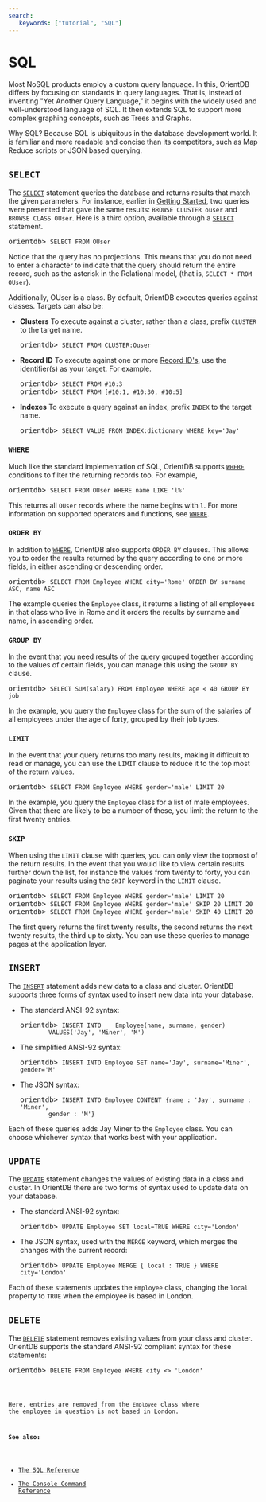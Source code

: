 ```yaml
---
search:
   keywords: ["tutorial", "SQL"]
---
```


<!-- proofread 2015-11-26 SAM -->

# SQL

Most NoSQL products employ a custom query language.  In this, OrientDB differs by focusing on standards in query languages.  That is, instead of inventing "Yet Another Query Language," it begins with the widely used and well-understood language of SQL.  It then extends SQL to support more complex graphing concepts, such as Trees and Graphs.

Why SQL?  Because SQL is ubiquitous in the database development world. It is familiar and more readable and concise than its competitors, such as Map Reduce scripts or JSON based querying.


## `SELECT`

The [`SELECT`](sql/SQL-Query.md) statement queries the database and returns results that match the given parameters.  For instance, earlier in [Getting Started](Tutorial-Introduction-to-the-NoSQL-world.md), two queries were presented that gave the same results: `BROWSE CLUSTER ouser` and `BROWSE CLASS OUser`. Here is a third option, available through a [`SELECT`](sql/SQL-Query.md) statement.

<pre>
orientdb> <code class="lang-sql userinput">SELECT FROM OUser</code>
</pre>

Notice that the query has no projections. This means that you do not need to enter a character to indicate that the query should return the entire record, such as the asterisk in the Relational model, (that is, `SELECT * FROM OUser`).

Additionally, OUser is a class. By default, OrientDB executes queries against classes. Targets can also be:

- **Clusters**  To execute against a cluster, rather than a class, prefix `CLUSTER` to the target name.

  <pre>
  orientdb> <code class="lang-sql userinput">SELECT FROM CLUSTER:Ouser</code>
  </pre>

- **Record ID** To execute against one or more [Record ID's](Concepts.md#recordId), use the identifier(s) as your target.  For example.

  <pre>
  orientdb> <code class="lang-sql userinput">SELECT FROM #10:3</code>
  orientdb> <code class="lang-sql userinput">SELECT FROM [#10:1, #10:30, #10:5]</code>
  </pre>

- **Indexes** To execute a query against an index, prefix ``INDEX`` to the target name.

  <pre>
  orientdb> <code class="lang-sql userinput">SELECT VALUE FROM INDEX:dictionary WHERE key='Jay'</code>
  </pre>

### `WHERE`

Much like the standard implementation of SQL, OrientDB supports [`WHERE`](sql/SQL-Where.md) conditions to filter the returning records too.  For example,

<pre>
orientdb> <code class="lang-sql userinput">SELECT FROM OUser WHERE name LIKE 'l%'</code>
</pre>

This returns all `OUser` records where the name begins with `l`.  For more information on supported operators and functions, see [`WHERE`](sql/SQL-Where.md).

### `ORDER BY`

In addition to [`WHERE`](sql/SQL-Where.md), OrientDB also supports `ORDER BY` clauses. This allows you to order the results returned by the query according to one or more fields, in either ascending or descending order.

<pre>
orientdb> <code class="lang-sql userinput">SELECT FROM Employee WHERE city='Rome' ORDER BY surname ASC, name ASC</code>
</pre>

The example queries the `Employee` class, it returns a listing of all employees in that class who live in Rome and it orders the results by surname and name, in ascending order.

### `GROUP BY`

In the event that you need results of the query grouped together according to the values of certain fields, you can manage this using the `GROUP BY` clause.


<pre>
orientdb> <code class="lang-sql userinput">SELECT SUM(salary) FROM Employee WHERE age < 40 GROUP BY job</code>
</pre>

In the example, you query the `Employee` class for the sum of the salaries of all employees under the age of forty, grouped by their job types.

### `LIMIT`

In the event that your query returns too many results, making it difficult to read or manage, you can use the `LIMIT` clause to reduce it to the top most of the return values.

<pre>
orientdb> <code class="lang-sql userinput">SELECT FROM Employee WHERE gender='male' LIMIT 20</code>
</pre>

In the example, you query the `Employee` class for a list of male employees.  Given that there are likely to be a number of these, you limit the return to the first twenty entries.


### `SKIP`

When using the `LIMIT` clause with queries, you can only view the topmost of the return results. In the event that you would like to view certain results further down the list, for instance the values from twenty to forty, you can paginate your results using the `SKIP` keyword in the `LIMIT` clause.

<pre>
orientdb> <code class="lang-sql userinput">SELECT FROM Employee WHERE gender='male' LIMIT 20</code>
orientdb> <code class="lang-sql userinput">SELECT FROM Employee WHERE gender='male' SKIP 20 LIMIT 20</code>
orientdb> <code class="lang-sql userinput">SELECT FROM Employee WHERE gender='male' SKIP 40 LIMIT 20</code>
</pre>

The first query returns the first twenty results, the second returns the next twenty results, the third up to sixty.  You can use these queries to manage pages at the application layer.


## `INSERT`

The [`INSERT`](sql/SQL-Insert.md) statement adds new data to a class and cluster.  OrientDB supports three forms of syntax used to insert new data into your database.

- The standard ANSI-92 syntax:
  <pre>
  orientdb> <code class="lang-sql userinput">INSERT INTO	Employee(name, surname, gender)
          VALUES('Jay', 'Miner', 'M')</code>
  </pre>

- The simplified ANSI-92 syntax:

  <pre>
  orientdb> <code class="lang-sql userinput">INSERT INTO Employee SET name='Jay', surname='Miner', gender='M'</code>
  </pre>

- The JSON syntax:

  <pre>
  orientdb> <code class="lang-sql userinput">INSERT INTO Employee CONTENT</code> <code class="lang-json userinput">{name : 'Jay', surname : 'Miner',
          gender : 'M'}</code>
  </pre>

Each of these queries adds Jay Miner to the `Employee` class. You can choose whichever syntax that works best with your application. 


## `UPDATE`

The [`UPDATE`](sql/SQL-Update.md) statement changes the values of existing data in a class and cluster.  In OrientDB there are two forms of syntax used to update data on your database.

- The standard ANSI-92 syntax:

  <pre>
  orientdb> <code class="lang-sql userinput">UPDATE Employee SET local=TRUE WHERE city='London'</code>
  </pre>

- The JSON syntax, used with the `MERGE` keyword, which merges the changes with the current record:

  <pre>
  orientdb> <code class="lang-sql userinput">UPDATE Employee MERGE { local : TRUE } WHERE city='London'</code>
  </pre>

Each of these statements updates the `Employee` class, changing the `local` property to `TRUE` when the employee is based in London.


## `DELETE`

The [`DELETE`](sql/SQL-Delete.md) statement removes existing values from your class and cluster.  OrientDB supports the standard ANSI-92 compliant syntax for these statements:

<pre>
orientdb> <code class="lang-sql userinput">DELETE FROM Employee WHERE city <> 'London'
</pre>

Here, entries are removed from the `Employee` class where the employee in question is not based in London.

**See also:**

  - [The SQL Reference](sql/README.md)
  - [The Console Command Reference](console/Console-Commands.md)
